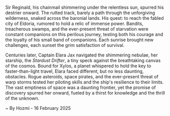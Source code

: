 
Sir Reginald, his chainmail shimmering under the relentless sun, spurred his destrier onward.  The rutted track, barely a path through the unforgiving wilderness, snaked across the baronial lands.  His quest: to reach the fabled city of Eldoria, rumored to hold a relic of immense power.  Bandits, treacherous swamps, and the ever-present threat of starvation were constant companions on this perilous journey, testing both his courage and the loyalty of his small band of companions. Each sunrise brought new challenges, each sunset the grim satisfaction of survival.

Centuries later, Captain Elara Jax navigated the shimmering nebulae, her starship, the *Stardust Drifter*, a tiny speck against the breathtaking canvas of the cosmos.  Bound for Xylos, a planet whispered to hold the key to faster-than-light travel, Elara faced different, but no less daunting, obstacles.  Rogue asteroids, space pirates, and the ever-present threat of warp storms tested her piloting skills and the ship's resilience to their limits.  The vast emptiness of space was a daunting frontier, yet the promise of discovery spurred her onward, fueled by a thirst for knowledge and the thrill of the unknown.

~ By Hozmi - 16 February 2025

